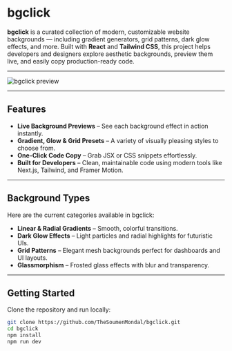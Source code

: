 
# bgclick

**bgclick** is a curated collection of modern, customizable website backgrounds — including gradient generators, grid patterns, dark glow effects, and more. Built with **React** and **Tailwind CSS**, this project helps developers and designers explore aesthetic backgrounds, preview them live, and easily copy production-ready code.

---

![bgclick preview](https://github.com/user-attachments/assets/e1576bcd-4a8b-4430-b07a-4ea5df8376e6)

---

## Features

- **Live Background Previews** – See each background effect in action instantly.
- **Gradient, Glow & Grid Presets** – A variety of visually pleasing styles to choose from.
- **One-Click Code Copy** – Grab JSX or CSS snippets effortlessly.
- **Built for Developers** – Clean, maintainable code using modern tools like Next.js, Tailwind, and Framer Motion.

---

## Background Types

Here are the current categories available in bgclick:

- **Linear & Radial Gradients** – Smooth, colorful transitions.
- **Dark Glow Effects** – Light particles and radial highlights for futuristic UIs.
- **Grid Patterns** – Elegant mesh backgrounds perfect for dashboards and UI layouts.
- **Glassmorphism** – Frosted glass effects with blur and transparency.

---

## Getting Started

Clone the repository and run locally:

```bash
git clone https://github.com/TheSoumenMondal/bgclick.git
cd bgclick
npm install
npm run dev
```
